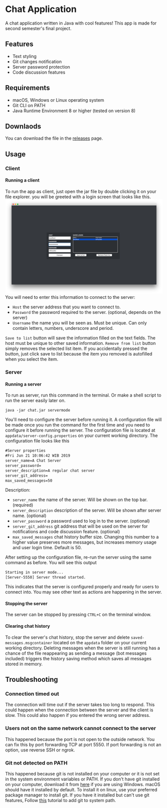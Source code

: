 # Chat Application
A chat application written in Java with cool features! This app is made for second semester's final project.

## Features
* Text styling
* Git changes notification
* Server password protection
* Code discussion features

## Requirements
* macOS, Windows or Linux operating system
* Git CLI on PATH
* Java Runtime Environment 8 or higher (tested on version 8)

## Downlaods
You can download the file in the [releases](https://github.com/zefryuuko/pl-final-project/releases) page.

## Usage
### Client
#### Running a client
To run the app as client, just open the jar file by double clicking it on your file explorer. you will be greeted with a login screen that looks like this.
![](https://github.com/zefryuuko/pl-final-project/blob/master/documentation/client-login-window.png?raw=true)
You will need to enter this information to connect to the server:
* `Host` the server address that you want to connect to.
* `Password` the password required to the server. (optional, depends on the server)
* `Username` the name you will be seen as. Must be unique. Can only contain letters, numbers, underscore and period.

`Save to list` button will save the information filled on the text fields. The host must be unique to other saved information. `Remove from list` button simply removes the selected list item. If you accidentally pressed the button, just click save to list because the item you removed is autofilled when you select the item.

### Server
#### Running a server
To run as server, run this command in the terminal. Or make a shell script to run the server easily later on.
```
java -jar chat.jar servermode
```
You'll need to configure the server before running it. A configuration file will be made once you run the command for the first time and you need to configure it before running the server. The configuration file is located at `appdata/server-config.properties` on your current working directory. The configuration file looks like this
```
#Server properties
#Fri Jun 21 10:06:42 WIB 2019
server_name=A Chat Server
server_password=
server_description=A regular chat server
server_git_address=
max_saved_messages=50
```
Description:
* `server_name` the name of the server. Will be shown on the top bar. (required)
* `server_description` description of the server. Will be shown after server name. (optional)
* `server_password` a password used to log in to the server. (optional)
* `server_git_address` git address that will be used on the server for notifications and code discussion feature. (optional)
* `max_saved_messages` chat history buffer size. Changing this number to a higher value preserves more messages, but increases memory usage and user login time. Default is 50.

After setting up the configuration file, re-run the server using the same command as before. You will see this output
```
Starting in server mode...
[Server-5550] Server thread started.
```
This indicates that the server is configured properly and ready for users to connect into. You may see other text as actions are happening in the server.
#### Stopping the server
The server can be stopped by pressing `CTRL+C` on the terminal window.
#### Clearing chat history
To clear the server's chat history, stop the server and delete `saved-messages.msgcontainer` located on the `appdata` folder on your current working directory. Deleting messages when the server is still running has a chance of the file reappearing as sending a message (bot messages included) triggers the history saving method which saves all messages stored in memory.

## Troubleshooting
### Connection timed out
The connection will time out if the server takes too long to respond. This could happen when the connection between the server and the client is slow. This could also happen if you entered the wrong server address.
### Users not on the same network cannot connect to the server
This happened because the port is not open to the outside network. You can fix this by port forwarding TCP at port 5550. If port forwarding is not an option, use reverse SSH or ngrok.
### Git not detected on PATH
This happened because git is not installed on your computer or it is not set in the system environment variables or PATH. If you don't have git installed on your computer, download it from [here](https://gitforwindows.org/) if you are using Windows. macOS should have it installed by default. To install it on linux, use your preferred package manager to install git. If you have it installed but can't use git features, Follow [this](https://superuser.com/a/284351) tutorial to add git to system path.
